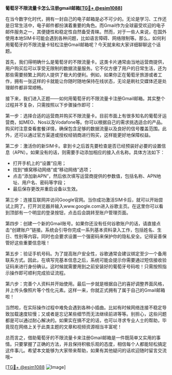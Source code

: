 **葡萄牙不限流量卡怎么注册gmail邮箱[[TG💪+ @esim1088](https://t.me/s/esim1088)]**

在当今数字化时代，拥有一封自己的电子邮箱是必不可少的。无论是学习、工作还是日常生活中，电子邮件都扮演着重要的角色。而Gmail作为全球最受欢迎的电子邮件服务之一，其便捷性和稳定性自然备受青睐。然而，对于一些人来说，在国外使用本地SIM卡可能会遇到各种问题，比如语言障碍、网络限制等。那么，如何利用葡萄牙的不限流量卡轻松注册Gmail邮箱呢？今天就来和大家详细聊聊这个话题。

首先，我们得明确什么是葡萄牙的不限流量卡。这类卡片通常由当地运营商提供，用户购买后可以享受无限制的数据流量服务。它不仅方便了用户的日常生活，还为那些需要频繁上网的人提供了极大的便利。例如，如果你正在葡萄牙旅游或者工作，拥有一张这样的卡就能让你随时随地保持在线状态，无论是刷社交媒体还是处理邮件都非常顺畅。

接下来，我们进入正题——如何用葡萄牙的不限流量卡注册Gmail邮箱。其实整个过程并不复杂，只需按照以下步骤操作即可：

第一步：选择合适的运营商并购买不限流量卡。目前市面上有很多知名的葡萄牙运营商，如MEO、Nos以及Vodafone等。你可以根据自己的需求挑选适合的产品。购买时注意查看套餐详情，确保包含足够的数据流量以及良好的信号覆盖范围。此外，还可以通过官方渠道或授权经销商进行购买，这样能更好地保障权益。

第二步：激活你的新SIM卡。拿到卡之后首先要检查是否已经预装好必要的设置信息（APN）。如果没有的话，则需要手动添加相应的接入点名称。具体方法如下：
- 打开手机上的“设置”应用；
- 找到“蜂窝移动网络”或“移动网络”选项；
- 点击“添加新APN”，然后依次填写运营商提供的参数值，包括名称、APN地址、用户名、密码等字段；
- 最后保存更改并重启设备以生效。

第三步：连接互联网并访问Google官网。当你成功激活SIM卡后，就可以开始尝试上网了。打开浏览器并输入www.google.com进入谷歌主页。在这里你可以看到顶部有一个明显的登录按钮，点击后会跳转至账户管理页面。

第四步：创建一个新的Gmail账号。如果你还没有任何谷歌账户的话，请直接点击“创建账户”链接。系统会引导你完成一系列基本资料录入工作，包括姓名、生日、性别等内容。同时也会要求设置一个强密码来保护你的隐私安全。记得妥善保管好这些重要信息哦！

第五步：验证手机号码。为了提高账户安全性，谷歌通常会建议绑定至少一个备用联系方式。因此，在填写完基本信息之后，系统可能会提示你需要通过短信接收验证码来进行身份确认。这时候就需要用到之前安装好的葡萄牙号码啦！只需按照指示操作即可顺利完成验证流程。

第六步：完善个人资料并开始使用。最后一步就是根据自己的喜好调整界面风格，并上传头像照片等个性化元素。这样一来，你就正式拥有了属于自己的Gmail邮箱啦！

当然啦，在实际操作过程中难免会遇到各种小插曲。比如有时候网络连接不稳定导致加载速度较慢；又或者是忘记某些细节而无法继续前进等等。别担心，这些问题都是可以通过耐心解决的。如果实在搞不定的话，也可以寻求专业人士的帮助，毕竟现在网络上关于此类主题的文章和视频资源相当丰富呢！

总而言之，借助葡萄牙的不限流量卡来注册Gmail邮箱是一件既简单又实用的事情。只要掌握了正确的方法，并且保持积极乐观的态度，相信每个人都能轻松搞定这件事儿。希望本文能够为大家带来帮助，如果有其他疑问的话欢迎随时留言交流哦~

[[TG💪+ @esim1088](https://t.me/s/esim1088) ![Image](https://i.postimg.cc/4NQfJmqS/Snipaste-2025-05-13-00-14-12.png)]